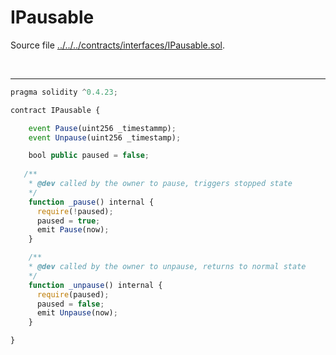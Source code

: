 # IPausable

Source file [../../../contracts/interfaces/IPausable.sol](../../../contracts/interfaces/IPausable.sol).

<br />

<hr />

```javascript
pragma solidity ^0.4.23;

contract IPausable {

    event Pause(uint256 _timestammp);
    event Unpause(uint256 _timestamp);

    bool public paused = false;
   
   /**
    * @dev called by the owner to pause, triggers stopped state
    */
    function _pause() internal {
      require(!paused);
      paused = true;
      emit Pause(now);
    }

    /**
    * @dev called by the owner to unpause, returns to normal state
    */
    function _unpause() internal {
      require(paused);
      paused = false;
      emit Unpause(now);
    }

}
```
